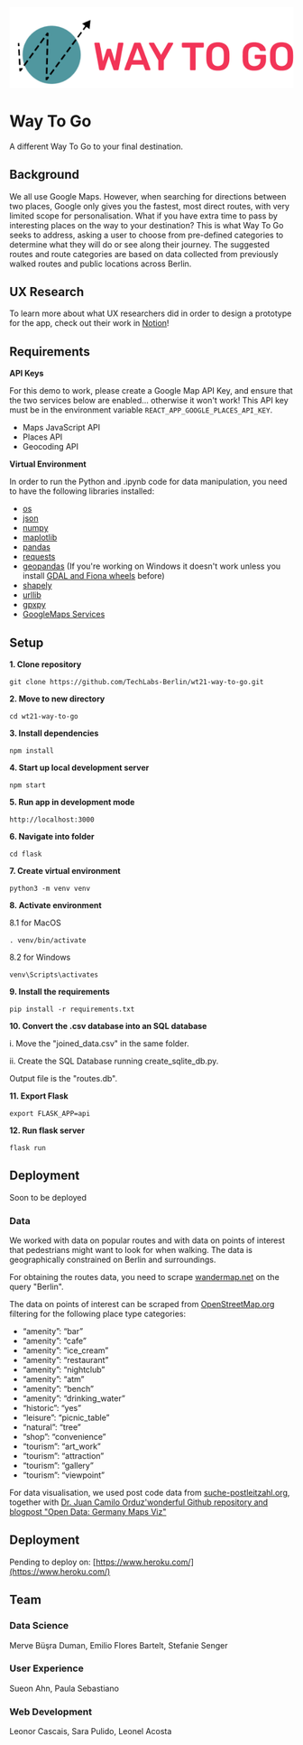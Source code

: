 ![name-of-you-image](https://github.com/TechLabs-Berlin/wt21-way-to-go/blob/readme_edit/logo.png?raw=true)
# Way To Go

A different Way To Go to your final destination.

## Background

We all use Google Maps. However, when searching for directions between two places, Google only gives you the fastest, most direct routes, with very limited scope for personalisation. What if you have extra time to pass by interesting places on the way to your destination? This is what Way To Go seeks to address, asking a user to choose from pre-defined categories to determine what they will do or see along their journey. The suggested routes and route categories are based on data collected from previously walked routes and public locations across Berlin. 

## UX Research
To learn more about what UX researchers did in order to design a prototype for the app, check out their work in [Notion](https://sueon.notion.site/User-Experience-af8595c6f01d439082427b470a524045)!

## **Requirements**

**API Keys**

For this demo to work, please create a Google Map API Key, and ensure that the two services below are enabled... otherwise it won't work! This API key must be in the environment variable `REACT_APP_GOOGLE_PLACES_API_KEY`.

- Maps JavaScript API
- Places API
- Geocoding API

**Virtual Environment**

In order to run the Python and .ipynb code for data manipulation, you need to have the following libraries installed:

- [os](https://docs.python.org/3/library/os.html)
- [json](https://docs.python.org/3/library/json.html)
- [numpy](https://numpy.org/)
- [maplotlib](https://matplotlib.org/)
- [pandas](https://pandas.pydata.org/docs/)
- [requests](https://docs.python-requests.org/en/latest/)
- [geopandas](https://geopandas.org/en/stable/) (If you're working on Windows it doesn't work unless you install [GDAL and Fiona wheels](https://iotespresso.com/how-to-install-geopandas-on-windows/) before)
- [shapely](https://shapely.readthedocs.io/en/stable/manual.html)
- [urllib](https://docs.python.org/3/library/urllib.html)
- [gpxpy](https://github.com/tkrajina/gpxpy)
- [GoogleMaps Services](https://pythonrepo.com/repo/googlemaps-google-maps-services-python-python-third-party-apis-wrappers)

## Setup

**1. Clone repository**

```shell
git clone https://github.com/TechLabs-Berlin/wt21-way-to-go.git
```

**2. Move to new directory**

```shell
cd wt21-way-to-go
```

**3. Install dependencies**

```shell
npm install
```

**4. Start up local development server**

```shell
npm start
```

**5. Run app in development mode**

```shell
http://localhost:3000
```

**6. Navigate into folder**

```shell
cd flask
```

**7. Create virtual environment**

```shell
python3 -m venv venv
```

**8. Activate environment**

8.1 for MacOS

```shell
. venv/bin/activate
```

8.2 for Windows

```shell
venv\Scripts\activates
```

**9. Install the requirements**

```shell
pip install -r requirements.txt
```
**10. Convert the .csv database into an SQL database**

i. Move the "joined_data.csv" in the same folder. 

ii. Create the SQL Database running create_sqlite_db.py. 

Output file is the "routes.db".

**11. Export Flask**

```shell
export FLASK_APP=api
```

**12. Run flask server**

```shell
flask run
```

## Deployment

Soon to be deployed

### **Data**

We worked with data on popular routes and with data on points of interest that pedestrians might want to look for when walking. The data is geographically constrained on Berlin and surroundings.

For obtaining the routes data, you need to scrape [wandermap.net](https://github.com/TechLabs-Berlin/wt21-way-to-go/blob/main/wandermap.net) on the query "Berlin". 

The data on points of interest can be scraped from [OpenStreetMap.org](https://wiki.openstreetmap.org/wiki/Map_features) filtering for the following place type categories:

- “amenity”: “bar”
- “amenity”: “cafe”
- “amenity”: “ice_cream”
- “amenity”: “restaurant”
- “amenity”: “nightclub”
- “amenity”: “atm”
- “amenity”: “bench”
- “amenity”: “drinking_water”
- “historic”: “yes”
- “leisure”: “picnic_table”
- “natural”: “tree”
- “shop”: “convenience”
- “tourism”: “art_work”
- “tourism”: “attraction”
- “tourism”: “gallery”
- “tourism”: “viewpoint”

For data visualisation, we used post code data from [suche-postleitzahl.org](https://www.suche-postleitzahl.org/plz-karte-erstellen), together with [Dr. Juan Camilo Orduz'wonderful Github repository and blogpost "Open Data: Germany Maps Viz"](https://juanitorduz.github.io/germany_plots/)

## **Deployment**

Pending to deploy on: [https://www.heroku.com/](https://www.heroku.com/)

## **Team**

### **Data Science**

Merve Büşra Duman, Emilio Flores Bartelt, Stefanie Senger

### **User Experience**

Sueon Ahn, Paula Sebastiano

### **Web Development**

Leonor Cascais, Sara Pulido, Leonel Acosta
